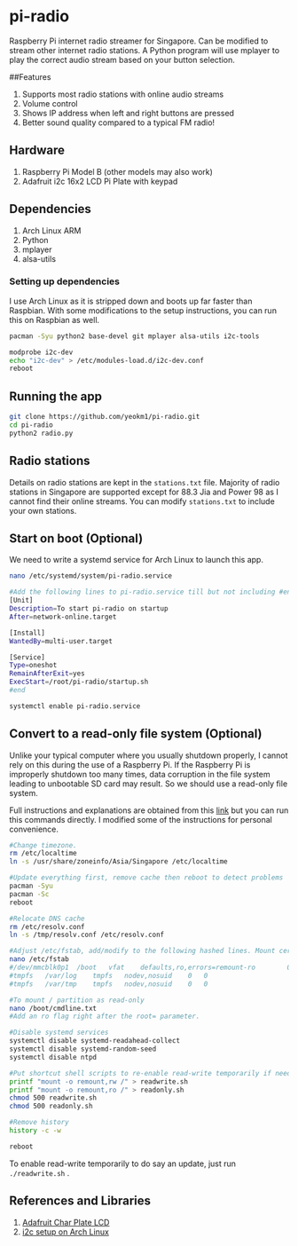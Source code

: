 pi-radio
========

Raspberry Pi internet radio streamer for Singapore. Can be modified to stream other internet radio stations. A Python program will use mplayer to play the correct audio stream based on your button selection. 

##Features
1. Supports most radio stations with online audio streams
2. Volume control
3. Shows IP address when left and right buttons are pressed
4. Better sound quality compared to a typical FM radio!


## Hardware

1. Raspberry Pi Model B (other models may also work)
2. Adafruit i2c 16x2 LCD Pi Plate with keypad

## Dependencies

1. Arch Linux ARM
2. Python
3. mplayer
4. alsa-utils


### Setting up dependencies

I use Arch Linux as it is stripped down and boots up far faster than Raspbian. With some modifications to the setup instructions, you can run this on Raspbian as well.

```bash
pacman -Syu python2 base-devel git mplayer alsa-utils i2c-tools

modprobe i2c-dev
echo "i2c-dev" > /etc/modules-load.d/i2c-dev.conf
reboot
```

## Running the app

```bash
git clone https://github.com/yeokm1/pi-radio.git
cd pi-radio
python2 radio.py
```

## Radio stations

Details on radio stations are kept in the `stations.txt` file.  Majority of radio stations in Singapore are supported except for 88.3 Jia and Power 98 as I cannot find their online streams. You can modify `stations.txt` to include your own stations.


## Start on boot (Optional)

We need to write a systemd service for Arch Linux to launch this app. 

```bash
nano /etc/systemd/system/pi-radio.service

#Add the following lines to pi-radio.service till but not including #end
[Unit]
Description=To start pi-radio on startup
After=network-online.target

[Install]
WantedBy=multi-user.target

[Service]
Type=oneshot
RemainAfterExit=yes
ExecStart=/root/pi-radio/startup.sh
#end

systemctl enable pi-radio.service
```


## Convert to a read-only file system (Optional)

Unlike your typical computer where you usually shutdown properly, I cannot rely on this during the use of a Raspberry Pi. If the Raspberry Pi is improperly shutdown too many times, data corruption in the file system leading to unbootable SD card may result. So we should use a read-only file system.

Full instructions and explanations are obtained from this [link](http://ruiabreu.org/2013-06-02-booting-raspberry-pi-in-readonly.html) but you can run this commands directly. I modified some of the instructions for personal convenience.

```bash
#Change timezone.
rm /etc/localtime
ln -s /usr/share/zoneinfo/Asia/Singapore /etc/localtime

#Update everything first, remove cache then reboot to detect problems
pacman -Syu  
pacman -Sc
reboot

#Relocate DNS cache
rm /etc/resolv.conf
ln -s /tmp/resolv.conf /etc/resolv.conf

#Adjust /etc/fstab, add/modify to the following hashed lines. Mount certain directories to RAM disk.
nano /etc/fstab
#/dev/mmcblk0p1  /boot   vfat    defaults,ro,errors=remount-ro        0       0
#tmpfs   /var/log    tmpfs   nodev,nosuid    0   0
#tmpfs   /var/tmp    tmpfs   nodev,nosuid    0   0

#To mount / partition as read-only
nano /boot/cmdline.txt
#Add an ro flag right after the root= parameter.

#Disable systemd services
systemctl disable systemd-readahead-collect
systemctl disable systemd-random-seed
systemctl disable ntpd

#Put shortcut shell scripts to re-enable read-write temporarily if needed
printf "mount -o remount,rw /" > readwrite.sh
printf "mount -o remount,ro /" > readonly.sh
chmod 500 readwrite.sh
chmod 500 readonly.sh

#Remove history
history -c -w

reboot
```


To enable read-write temporarily to do say an update, just run `./readwrite.sh` .



## References and Libraries

1. [Adafruit Char Plate LCD](https://learn.adafruit.com/adafruit-16x2-character-lcd-plus-keypad-for-raspberry-pi/overview)
2. [i2c setup on Arch Linux](http://cfedk.host.cs.st-andrews.ac.uk/site/?q=2013-pi)







